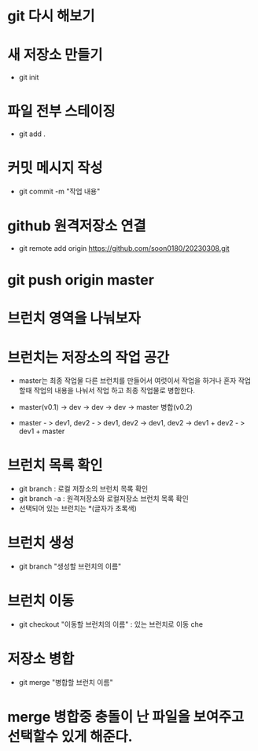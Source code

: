 # git 다시 해보기
# 새 저장소 만들기
- git init

# 파일 전부 스테이징
- git add .

# 커밋 메시지 작성
- git commit -m "작업 내용"

# github 원격저장소 연결
- git remote add origin https://github.com/soon0180/20230308.git

# git push origin master

# 브런치 영역을 나눠보자

# 브런치는 저장소의 작업 공간

- master는 최종 작업물 다른 브런치를 만들어서 여럿이서 
작업을 하거나 혼자 작업할때 작업의 내용을 나눠서 작업 하고 최종 작업물로 병합한다.

- master(v0.1) -> dev -> dev -> dev -> master 병합(v0.2)

- master - > dev1, dev2 - > dev1, dev2 -> dev1, dev2 -> dev1 + dev2 - > dev1 + master

# 브런치 목록 확인
- git branch : 로컬 저장소의 브런치 목록 확인
- git branch -a : 원격저장소와 로컬저장소 브런치 목록 확인
- 선택되어 있는 브런치는 *(글자가 초록색)

# 브런치 생성
- git branch "생성할 브런치의 이름"

# 브런치 이동
- git checkout "이동할 브런치의 이름" : 있는  브런치로 이동
che
# 저장소 병합
- git merge "병합할 브런치 이름"
# merge 병합중 충돌이 난 파일을 보여주고 선택할수 있게 해준다.